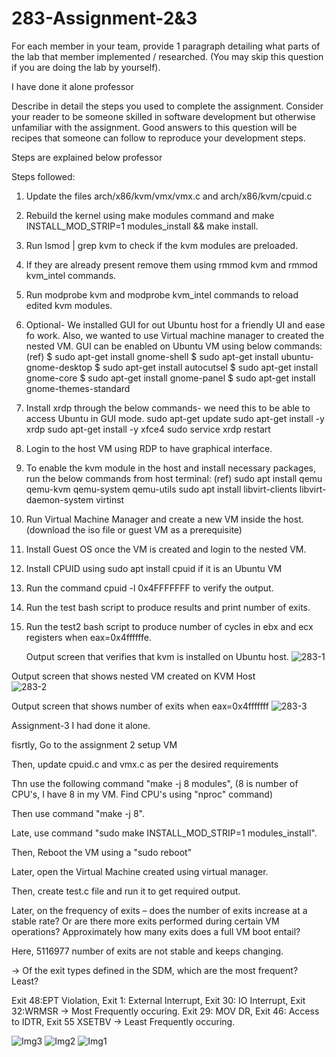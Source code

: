 # 283-Assignment-2&3

 For each member in your team, provide 1 paragraph detailing what parts of the lab that member 
implemented / researched. (You may skip this question if you are doing the lab by yourself).

I have done it alone professor


 Describe in detail the steps you used to complete the assignment. Consider your reader to be someone 
skilled in software development but otherwise unfamiliar with the assignment. Good answers to this 
question will be recipes that someone can follow to reproduce your development steps.

Steps are explained below professor



Steps followed:
1.	Update the files arch/x86/kvm/vmx/vmx.c and arch/x86/kvm/cpuid.c
2.	Rebuild the kernel using make modules command and make INSTALL_MOD_STRIP=1 modules_install && make install.
3.	Run lsmod | grep kvm to check if the kvm modules are preloaded.
4.	If they are already present remove them using rmmod kvm and rmmod kvm_intel commands.
5.	Run modprobe kvm and modprobe kvm_intel commands to reload edited kvm modules.
6.	Optional- We installed GUI for out Ubuntu host for a friendly UI and ease fo work. Also, we wanted to use Virtual machine manager to created the nested VM. GUI can be enabled on Ubuntu VM using below commands:(ref)
$ sudo apt-get install gnome-shell
$ sudo apt-get install ubuntu-gnome-desktop
$ sudo apt-get install autocutsel
$ sudo apt-get install gnome-core
$ sudo apt-get install gnome-panel
$ sudo apt-get install gnome-themes-standard
7.	Install xrdp through the below commands- we need this to be able to access Ubuntu in GUI mode.
sudo apt-get update
sudo apt-get install -y xrdp
sudo apt-get install -y xfce4
sudo service xrdp restart
8.	Login to the host VM using RDP to have graphical interface.
9.	To enable the kvm module in the host and install necessary packages, run the below commands from host terminal: (ref)
sudo apt install qemu qemu-kvm qemu-system qemu-utils
sudo apt install libvirt-clients libvirt-daemon-system virtinst
10.	Run Virtual Machine Manager and create a new VM inside the host. (download the iso file or guest VM as a prerequisite)
11.	Install Guest OS once the VM is created and login to the nested VM.
12.	Install CPUID using sudo apt install cpuid if it is an Ubuntu VM
13.	Run the command cpuid -l 0x4FFFFFFF to verify the output.
14.	Run the test bash script to produce results and print number of exits.
15.	Run the test2 bash script to produce number of cycles in ebx and ecx registers when eax=0x4ffffffe.
         
      Output screen that verifies that kvm is installed on Ubuntu host.                                                   ![283-1](https://user-images.githubusercontent.com/37550226/205851921-abfc6ef7-16ed-43d9-b4be-0b85d774c330.jpg)

Output screen that shows nested VM created on KVM Host                            
![283-2](https://user-images.githubusercontent.com/37550226/205851923-442d253a-726b-48a4-8d3b-1472656ce467.png)


 
 
 
Output screen that shows number of exits when eax=0x4fffffff ![283-3](https://user-images.githubusercontent.com/37550226/205851951-427425b0-7670-41ca-8ae3-f4601490019f.png)


Assignment-3
I had done it alone.

fisrtly, Go to the assignment 2 setup VM

Then, update cpuid.c and vmx.c as per the desired requirements

Thn use the following command "make -j 8 modules", (8 is number of CPU's, I have 8 in my VM. Find CPU's using "nproc" command)

Then use command "make -j 8".

Late, use command "sudo make INSTALL_MOD_STRIP=1 modules_install".

Then, Reboot the VM using a "sudo reboot"

Later, open the Virtual Machine created using virtual manager.

Then, create test.c file and run it to get required output.

Later, on the frequency of exits – does the number of exits increase at a stable rate? Or are there more exits performed during certain VM operations? Approximately how many exits does a full VM boot entail?

Here, 5116977 number of exits are not stable and keeps changing.

-> Of the exit types defined in the SDM, which are the most frequent? Least?

Exit 48:EPT Violation, Exit 1: External Interrupt, Exit 30: IO Interrupt, Exit 32:WRMSR -> Most Frequently occuring. Exit 29: MOV DR, Exit 46: Access to IDTR, Exit 55 XSETBV -> Least Frequently occuring.
 


![Img3](https://user-images.githubusercontent.com/37550226/207257918-1724f027-65a4-4326-9b09-95e953ff8494.jpeg)
![Img2](https://user-images.githubusercontent.com/37550226/207257920-870afa63-d4bd-4115-935d-ad1eef3277b7.jpeg)
![Img1](https://user-images.githubusercontent.com/37550226/207257924-54f63af9-a589-4f37-b9c9-33e5610c0764.jpeg)

 








